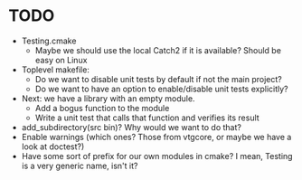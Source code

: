 <!--
SPDX-FileCopyrightText: 2024 Thomas Mathys
SPDX-License-Identifier: MIT
-->

# TODO
* Testing.cmake
  * Maybe we should use the local Catch2 if it is available? Should be easy on Linux
* Toplevel makefile:
  * Do we want to disable unit tests by default if not the main project?
  * Do we want to have an option to enable/disable unit tests explicitly?
* Next: we have a library with an empty module.
  * Add a bogus function to the module
  * Write a unit test that calls that function and verifies its result
* add_subdirectory(src bin)? Why would we want to do that?
* Enable warnings (which ones? Those from vtgcore, or maybe we have a look at doctest?)
* Have some sort of prefix for our own modules in cmake? I mean, Testing is a very generic name, isn't it?
